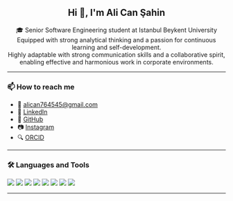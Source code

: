 <h2 align="center">Hi 👋, I'm Ali Can Şahin</h2>
<p align="center">
🎓 Senior Software Engineering student at Istanbul Beykent University <br>
 Equipped with strong analytical thinking and a passion for continuous learning and self-development.<br>
 Highly adaptable with strong communication skills and a collaborative spirit, enabling effective and harmonious work in corporate environments.
</p>

---

### 📫 How to reach me

- 📧 [alican764545@gmail.com](mailto:alican764545@gmail.com)  
- 💼 [LinkedIn](https://www.linkedin.com/in/ali-can-şahin-29484b240/)  
- 🔗 [GitHub](https://github.com/alicansah1n)  
- 📷 [Instagram](https://www.instagram.com/alicansah1n?igsh=am13Y3pieGc1c21k)  
- 🔍 [ORCID](https://orcid.org/0009-0000-1206-4405)

---

### 🛠 Languages and Tools

<p align="left">
  <img src="https://img.shields.io/badge/CSharp-%23239120.svg?style=flat&logo=csharp&logoColor=white" />
  <img src="https://img.shields.io/badge/ASP.NET-5C2D91?style=flat&logo=.net&logoColor=white" />
  <img src="https://img.shields.io/badge/.NET-%23512BD4.svg?style=flat&logo=dotnet&logoColor=white" />
  <img src="https://img.shields.io/badge/SQL_Server-%23CC2927.svg?style=flat&logo=microsoft-sql-server&logoColor=white" />
  <img src="https://img.shields.io/badge/Entity%20Framework-6DB33F?style=flat&logo=.net&logoColor=white" />
  <img src="https://img.shields.io/badge/Java-%23ED8B00.svg?style=flat&logo=java&logoColor=white" />
  <img src="https://img.shields.io/badge/C-%2300599C.svg?style=flat&logo=c&logoColor=white" />
  <img src="https://img.shields.io/badge/Visual_Studio-5C2D91?style=flat&logo=visual-studio&logoColor=white" />
</p>

---


